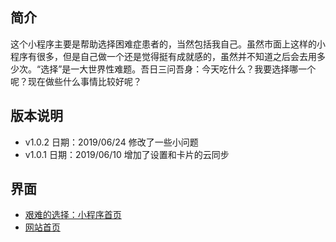 ## 简介
这个小程序主要是帮助选择困难症患者的，当然包括我自己。虽然市面上这样的小程序有很多，但是自己做一个还是觉得挺有成就感的，虽然并不知道之后会去用多少次。“选择”是一大世界性难题。吾日三问吾身：今天吃什么？我要选择哪一个呢？现在做些什么事情比较好呢？

## 版本说明
- v1.0.2 日期：2019/06/24
修改了一些小问题
- v1.0.1 日期：2019/06/10
增加了设置和卡片的云同步

## 界面
- [艰难的选择：小程序首页](https://uniquelab.cn/hard-choice/)
- [网站首页](https://uniquelab.cn/hard-choice/)
